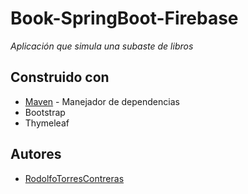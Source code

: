 # Book-SpringBoot-Firebase


_Aplicación que simula una subaste de libros_




## Construido con 

* [Maven](https://maven.apache.org/) - Manejador de dependencias
* Bootstrap
* Thymeleaf




## Autores 


* [RodolfoTorresContreras](https://github.com/RodolfoTorresContreras)







